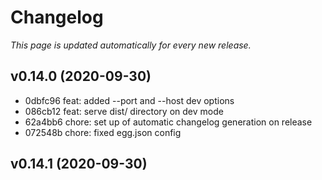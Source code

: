 # Changelog

_This page is updated automatically for every new release._

## v0.14.0 (2020-09-30)

- 0dbfc96 feat: added --port and --host dev options
- 086cb12 feat: serve dist/ directory on dev mode
- 62a4bb6 chore: set up of automatic changelog generation on release
- 072548b chore: fixed egg.json config

## v0.14.1 (2020-09-30)

